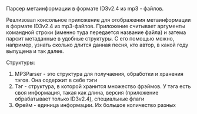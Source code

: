 Парсер метаинформации в формате ID3v2.4 из mp3 - файлов.

Реализовал консольное приложение для отображения метаинформации в формате ID3v2.4 из mp3-файлов.
Приложение считывает аргументы командной строки (именно туда передается название файла) и затема парсит метаданные в удобные структуры. С его помощью можно, например, узнать сколько длится данная песня, кто автор, в какой году выпущена и так далее.

Структуры:
1. MP3Parser - это структура для получаения, обработки и хранения тэгов. Она содержит в себе тэги
2. Тэг - структура, в которой хранится множество фрэймов. У тэга есть своя информация, такая как длина, версия (приложение обрабатывает только ID3v2.4), специальные флаги
3. Фрейм - единица информации. Их большое количество разных